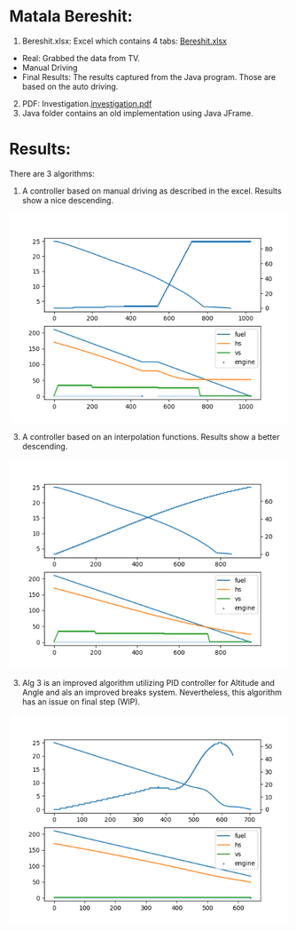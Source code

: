 # Matala Bereshit:
1. Bereshit.xlsx: Excel which contains 4 tabs: [Bereshit.xlsx](docs/Bereshit.xlsx)
- Real: Grabbed the data from TV.
- Manual Driving
- Final Results: The results captured from the Java program. Those are based on the auto driving.
2. PDF: Investigation.[investigation.pdf](docs/investigation.pdf)
3. Java folder contains an old implementation using Java JFrame.

# Results:
There are 3 algorithms:
1. A controller based on manual driving as described in the excel. Results show a nice descending.

![land.png](docs/land.png)

3. A controller based on an interpolation functions. Results show a better descending.

![land_traj.png](docs/land_traj.png)

3. Alg 3 is an improved algorithm utilizing PID controller for Altitude and Angle and als an improved breaks system. Nevertheless, this algorithm has an issue on final step (WIP).

![land_pid.png](docs/land_pid.png)